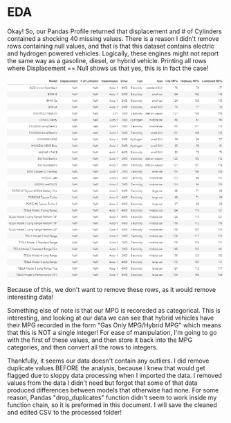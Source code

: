 # EDA

Okay! So, our Pandas Profile returned that displacement and # of Cylinders contained a shocking 40 missing values. There is a reason I didn't remove rows containing null values, and that is that this dataset contains electric and hydrogen powered vehicles. Logically, these engines might not report the same way as a gasoline, diesel, or hybrid vehicle. Printing all rows where Displacement == Null shows us that yes, this is in fact the case!

![Numbers](https://github.com/data301-2020-winter1/course-project-solo_6023/blob/main/images/chrome_2020-11-15_15-37-32.png?raw=true)


Because of this, we don't want to remove these rows, as it would remove interesting data!

Something else of note is that our MPG is recoreded as categorical. This is interesting, and looking at our data we can see that hybrid vehicles have their MPG recorded in the form "Gas Only MPG/Hybrid MPG" which means that this is NOT a single integer! For ease of manipulation, I'm going to go with the first of these values, and then store it back into the MPG categories, and then convert all the rows to integers.

Thankfully, it seems our data doesn't contain any outliers. I did remove duplicate values BEFORE the analysis, because I knew that would get flagged due to sloppy data processing when I imported the data. I removed values from the data I didn't need but forgot that some of that data produced differences between models that otherwise had none. For some reason, Pandas "drop_duplicates" function didn't seem to work inside my function chain, so it is preformed in this document. I will save the cleaned and edited CSV to the processed folder!

